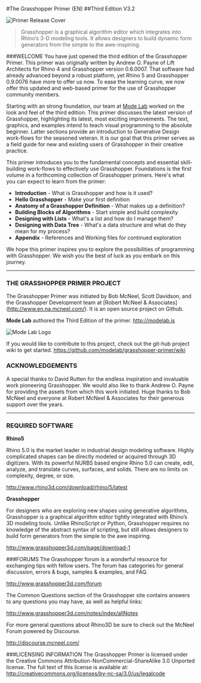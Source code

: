 #The Grasshopper Primer (EN)
##Third Edition V3.2


![Primer Release Cover](0-about/images/GHP3_5Pages.png)

> Grasshopper is a graphical algorithm editor which integrates into Rhino’s 3-D modeling tools.  It allows designers to build dynamic form generators from the simple to the awe-inspiring.

###WELCOME
You have just opened the third edition of the Grasshopper Primer. This primer was originally written by Andrew O. Payne of Lift Architects for Rhino 4 and Grasshopper version 0.6.0007. That software had already advanced beyond a robust platform, yet Rhino 5 and Grasshopper 0.9.0076 have more to offer us now. To ease the learning curve, we now offer this updated and web-based primer for the use of Grasshopper community members.

Starting with an strong foundation, our team at [Mode Lab](http://modelab.is) worked on the look and feel of the third edition. This primer discusses the latest version of Grasshopper, highlighting its latest, most exciting improvements. The text, graphics, and examples intend to teach visual programming to the absolute beginner. Latter sections provide an introduction to Generative Design work-flows for the seasoned veteran. It is our goal that this primer serves as a field guide for new and existing users of  Grasshopper in their creative practice.

This primer introduces you to the fundamental concepts and
essential skill-building work-flows to effectively use Grasshopper. Foundations
is the first volume in a forthcoming collection of Grasshopper primers. Here's what you can expect to learn from the primer:
* **Introduction** - What is Grasshopper and how is it used?
* **Hello Grasshopper** - Make your first definition
* **Anatomy of a Grasshopper Definition** - What makes up a definition?
* **Building Blocks of Algorithms** - Start simple and build complexity
* **Designing with Lists** - What's a list and how do I manage them?
* **Designing with Data Tree** - What's a data structure and what do they mean for my process?
* **Appendix** - References and Working files for continued exploration

We hope this primer inspires you to explore the possibilities of programming with Grasshopper. We wish you the best of luck as you embark on this journey.

---
### THE GRASSHOPPER PRIMER PROJECT

The Grasshopper Primer was initiated by Bob McNeel, Scott Davidson, and the Grasshopper Development team at [Robert McNeel & Associates] (http://www.en.na.mcneel.com/).  It is an open source project on Github.

**Mode Lab** authored the Third Edition of the primer. http://modelab.is

![Mode Lab Logo](0-about/images/MODELAB_Logo.png)

If you would like to contribute to this project, check out the git-hub project wiki to get started. https://github.com/modelab/grasshopper-primer/wiki

### ACKNOWLEDGEMENTS
A special thanks to David Rutten for the endless inspiration and invaluable
work pioneering Grasshopper. We would also like to thank Andrew O. Payne
for providing the assets from which this work initiated. Huge thanks to Bob McNeel and everyone at Robert McNeel & Associates for their generous support over the years.

---
### REQUIRED SOFTWARE
**Rhino5**

Rhino 5.0 is the market leader in industrial design modeling software. Highly
complicated shapes can be directly modeled or acquired through 3D digitizers.
With its powerful NURBS based engine Rhino 5.0 can create, edit, analyze, and
translate curves, surfaces, and solids. There are no limits on complexity, degree,
or size.

http://www.rhino3d.com/download/rhino/5/latest

**Grasshopper**

For designers who are exploring new shapes using generative algorithms,
Grasshopper is a graphical algorithm editor tightly integrated with Rhino’s
3D modeling tools. Unlike RhinoScript or Python, Grasshopper requires no
knowledge of the abstract syntax of scripting, but still allows designers to build
form generators from the simple to the awe inspiring.

http://www.grasshopper3d.com/page/download-1

###FORUMS
The Grasshopper forum is a wonderful resource for exchanging tips with fellow users. The forum has categories for general discussion, errors & bugs, samples & examples, and FAQ.

http://www.grasshopper3d.com/forum

The Common Questions section of the Grasshopper site contains answers to
any questions you may have, as well as helpful links:

http://www.grasshopper3d.com/notes/index/allNotes

For more general questions about Rhino3D be sure to check out the McNeel Forum powered by Discourse.

http://discourse.mcneel.com/

###LICENSING INFORMATION
The Grasshopper Primer is licensed under the Creative Commons Attribution-NonCommercial-ShareAlike 3.0 Unported license. The full text of this license is available at:
http://creativecommons.org/licenses/by-nc-sa/3.0/us/legalcode
